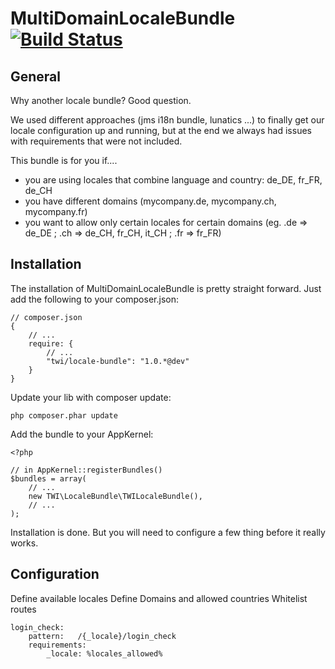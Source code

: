 MultiDomainLocaleBundle [![Build Status](https://travis-ci.org/thomaswiener/TWILocaleBundle.png?branch=master)](https://travis-ci.org/thomaswiener/TWILocaleBundle)
===================

## General

Why another locale bundle? Good question.

We used different approaches (jms i18n bundle, lunatics ...) to finally get our locale configuration up and running, but at the end we always had issues
with requirements that were not included.

This bundle is for you if....

* you are using locales that combine language and country: de_DE, fr_FR, de_CH
* you have different domains (mycompany.de, mycompany.ch, mycompany.fr)
* you want to allow only certain locales for certain domains (eg. .de => de_DE ; .ch => de_CH, fr_CH, it_CH ; .fr => fr_FR)

## Installation

The installation of MultiDomainLocaleBundle is pretty straight forward. Just add the following to your composer.json:

```
// composer.json
{
    // ...
    require: {
        // ...
        "twi/locale-bundle": "1.0.*@dev"
    }
}
```

Update your lib with composer update:

```
php composer.phar update
```

Add the bundle to your AppKernel:

```
<?php

// in AppKernel::registerBundles()
$bundles = array(
    // ...
    new TWI\LocaleBundle\TWILocaleBundle(),
    // ...
);
```

Installation is done. But you will need to configure a few thing before it really works.

## Configuration

Define available locales
Define Domains and allowed countries
Whitelist routes

```
login_check:
    pattern:   /{_locale}/login_check
    requirements:
        _locale: %locales_allowed%
```
